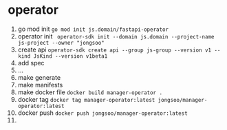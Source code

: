 # operator

1. go mod init
```go mod init js.domain/fastapi-operator```
2. operator init
``` operator-sdk init --domain js.domain --project-name js-project --owner "jongsoo"```
3. create api
```operator-sdk create api --group js-group --version v1 --kind JsKind --version v1beta1 ```
4. add spec
5. ...
6. make generate
7. make manifests
8. make docker file ```docker build manager-operator . ```
9. docker tag ```docker tag manager-operator:latest jongsoo/manager-operator:latest ```
10. docker push ```docker push jongsoo/manager-operator:latest ```
11. 